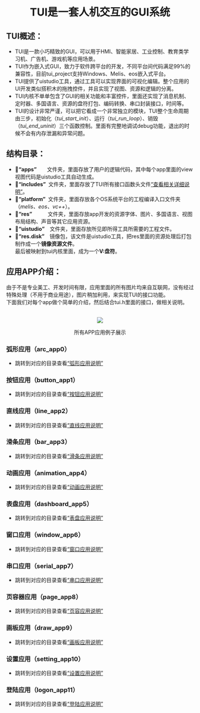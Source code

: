 <h1 align="center"> TUI是一套人机交互的GUI系统 </h1>

## TUI概述：
* TUI是一款小巧精致的GUI，可以用于HMI、智能家居、工业控制、教育类学习机、广告机、游戏机等应用场景。
* TUI作为嵌入式GUI，致力于软件跨平台的开发，不同平台间代码满足99%的兼容性，目前tui_project支持Windows、Melis、eos嵌入式平台。
* TUI提供了uistudio工具，通过工具可以实现界面的可视化编辑。整个应用的UI开发类似搭积木的拖拽控件，并且实现了视图、资源和逻辑的分离。
* TUI内核不单单包含了GUI的相关功能和丰富控件，里面还实现了消息机制、定时器、多国语言、资源的盘符打包、编码转换、串口封装接口，时间等。
* TUI的设计非常严谨，可以把它看成一个非常独立的模块，TUI整个生命周期由三步，初始化（*tui_start_init*）、运行（*tui_run_loop*）、销毁（*tui_end_uninit*）三个函数控制。里面有完整地调试debug功能，退出的时候不会有内存泄漏和异常问题。

## 结构目录：
* :file_folder:**“apps”**&ensp;&ensp;&ensp;&ensp;文件夹，里面存放了用户的逻辑代码，其中每个app里面的view视图代码是uistudio工具自动生成。
* :file_folder:**“includes”**&ensp;文件夹，里面存放了TUI所有接口函数头文件[“查看相关详细说明”](./includes/)。
* :file_folder:**“platform”**&ensp;文件夹，里面存放各个OS系统平台的工程编译入口文件夹（*melis、eos、vc++*）。
* :file_folder:**“res”**&ensp;&ensp;&ensp;&ensp;&ensp;&ensp;文件夹，里面存放app开发的资源字体、图片、多国语言、视图布局结构、声音等其它应用资源。
* :file_folder:**“uistudio”**&ensp;&ensp;文件夹，里面存放所见即所得工具所需要的工程文件。
* :handbag:**“res.disk”**&ensp;&ensp;镜像包，该文件是uistudio工具，把res里面的资源处理后打包制作成一个**镜像资源文件**。<br>
                       最后被映射到tui内核里面，成为一个**V:盘符**。

## 应用APP介绍：
由于不是专业美工、开发时间有限，应用里面的所有图片均来自互联网，没有经过特殊处理（不用于商业用途），图片稍加利用，来实现TUI的接口功能。<br>
下面我们对每个app做个简单的介绍，然后结合tui.h里面的接口，做相关说明。<br><br>
<p align="center">
<img src="https://gitee.com/tuisys/image/raw/main/home.gif">
</p>
<p align="center">
所有APP应用例子展示
</p>

### 弧形应用（arc_app0）
* 跳转到对应的目录查看[“弧形应用说明”](./apps/arc_app0/)
### 按钮应用（button_app1）
* 跳转到对应的目录查看[“按钮应用说明”](./apps/button_app1/)
### 直线应用（line_app2）
* 跳转到对应的目录查看[“直线应用说明”](./apps/line_app2/)
### 滑条应用（bar_app3）
* 跳转到对应的目录查看[“滑条应用说明”](./apps/bar_app3/)
### 动画应用（animation_app4）
* 跳转到对应的目录查看[“动画应用说明”](./apps/animation_app4/)
### 表盘应用（dashboard_app5）
* 跳转到对应的目录查看[“表盘应用说明”](./apps/dashboard_app5/)
### 窗口应用（window_app6）
* 跳转到对应的目录查看[“窗口应用说明”](./apps/window_app6/)
### 串口应用（serial_app7）
* 跳转到对应的目录查看[“串口应用说明”](./apps/uart_app7/)
### 页容器应用（page_app8）
* 跳转到对应的目录查看[“页容应用说明”](./apps/page_app8/)
### 画板应用（draw_app9）
* 跳转到对应的目录查看[“画板应用说明”](./apps/draw_app9/)
### 设置应用（setting_app10）
* 跳转到对应的目录查看[“设置应用说明”](./apps/setting_app10/)
### 登陆应用（logon_app11）
* 跳转到对应的目录查看[“登陆应用说明”](./apps/logon_app11/)
